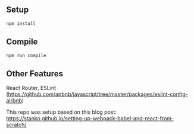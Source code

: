 Setup
---

```
npm install
```

Compile
---

```
npm run compile
```

Other Features
---
React Router, ESLint (https://github.com/airbnb/javascript/tree/master/packages/eslint-config-airbnb)

This repo was setup based on this blog post:
https://stanko.github.io/setting-up-webpack-babel-and-react-from-scratch/
